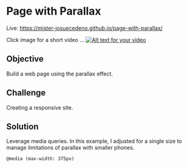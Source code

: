 # Page with Parallax

Live: https://mister-josuecedeno.github.io/page-with-parallax/

Click image for a short video ...
[![Alt text for your video](https://user-images.githubusercontent.com/47830532/104859404-c4aa0380-58ea-11eb-99cb-c66f1d16d0bb.jpg)](https://user-images.githubusercontent.com/47830532/104859292-d212be00-58e9-11eb-96e8-c639e512e45a.mp4)

## Objective

Build a web page using the parallax effect.

## Challenge

Creating a responsive site.

## Solution

Leverage media queries. In this example, I adjusted for a single size to manage limitations of parallax with smaller phones.

```
@media (max-width: 375px)
```

